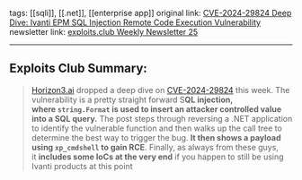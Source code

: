 tags:  [[sqli]], [[.net]], [[enterprise app]]
original link:  [CVE-2024-29824 Deep Dive: Ivanti EPM SQL Injection Remote Code Execution Vulnerability](https://www.horizon3.ai/attack-research/attack-blogs/cve-2024-29824-deep-dive-ivanti-epm-sql-injection-remote-code-execution-vulnerability/?ref=blog.exploits.club)
newsletter link: [exploits.club Weekly Newsletter 25](https://blog.exploits.club/exploits-club-weekly-newsletter-25/)

---
## Exploits Club Summary:
> [Horizon3.ai](https://www.horizon3.ai/?ref=blog.exploits.club) dropped a deep dive on [CVE-2024-29824](https://cve.mitre.org/cgi-bin/cvename.cgi?name=CVE-2024-29824&ref=blog.exploits.club) this week. The vulnerability is a pretty straight forward S**QL injection, where `string.Format` is used to insert an attacker controlled value into a SQL query.** The post steps through reversing a .NET application to identify the vulnerable function and then walks up the call tree to determine the best way to trigger the bug. **It then shows a payload using `xp_cmdshell` to gain RCE**. Finally, as always from these guys, it **includes some IoCs at the very end** if you happen to still be using Ivanti products at this point 